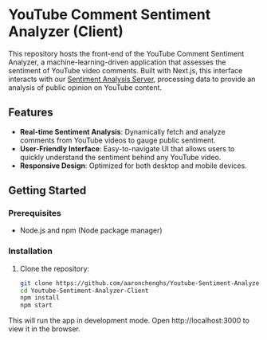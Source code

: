 # YouTube Comment Sentiment Analyzer (Client)

This repository hosts the front-end of the YouTube Comment Sentiment Analyzer, a machine-learning-driven application that assesses the sentiment of YouTube video comments. Built with Next.js, this interface interacts with our [Sentiment Analysis Server](https://github.com/aaronchenghs/youtube-sentiment-analyzer-server), processing data to provide an analysis of public opinion on YouTube content.

## Features

- **Real-time Sentiment Analysis**: Dynamically fetch and analyze comments from YouTube videos to gauge public sentiment.
- **User-Friendly Interface**: Easy-to-navigate UI that allows users to quickly understand the sentiment behind any YouTube video.
- **Responsive Design**: Optimized for both desktop and mobile devices.

## Getting Started

### Prerequisites

- Node.js and npm (Node package manager)

### Installation

1. Clone the repository:
   ```bash
   git clone https://github.com/aaronchenghs/Youtube-Sentiment-Analyzer-Client.git
   cd Youtube-Sentiment-Analyzer-Client
   npm install
   npm start

This will run the app in development mode. Open http://localhost:3000 to view it in the browser.
